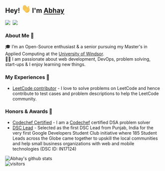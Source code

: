 ## Hey! <img src="https://github.com/alphasingh/alphasingh/blob/main/Hi.gif" width="29px"> I'm [Abhay](https://alphasingh.github.io/) 

<a href="https://www.linkedin.com/in/alphasingh/">
  <img align="left" width="24px" src="https://cdn.jsdelivr.net/npm/simple-icons@v3/icons/linkedin.svg"  />
</a>
<a href="https://www.hackerrank.com/alphasingh/">
  <img align="left" width="24px" src="https://www.svgrepo.com/show/306171/hackerrank.svg"  />
</a>

<br />

### About Me 🚀
🎓 I’m an Open-Source enthusiast & a senior pursuing my Master's in Applied Computing at the [University of Windsor](https://www.uwindsor.ca/). </br>
👨‍💻  I am passionate about web development, DevOps, problem solving, start-ups & I enjoy learning new things. </br>

### My Experiences 🙌
- [LeetCode contributor](https://github.com/LeetCode-Feedback/LeetCode-Feedback) - I love to solve problems on LeetCode and hence contribute to test cases and problem descriptions to help the LeetCode community.

### Honors & Awards 🏅
- [Codechef Certified](https://drive.google.com/file/d/112-Q6NHqinFacOarijNXNeUxZgncphQg/view) - I am a [Codechef](https://www.codechef.com/) certified DSA problem solver
- [DSC Lead](https://developers.google.com/community/gdsc/leads) - Selected as the first DSC Lead from Punjab, India for the very first Google Developers Student Club initiative where 185 Student Leads across the Globe came together to upskill the local communities and help small business organizations with web and mobile technologies (DSC ID: IN17124)

![Abhay's github stats](https://github-readme-stats.vercel.app/api?username=alphasingh&show_icons=true&hide_border=true)
<br />
![visitors](https://visitor-badge.laobi.icu/badge?page_id=alphasingh.alphasingh)
